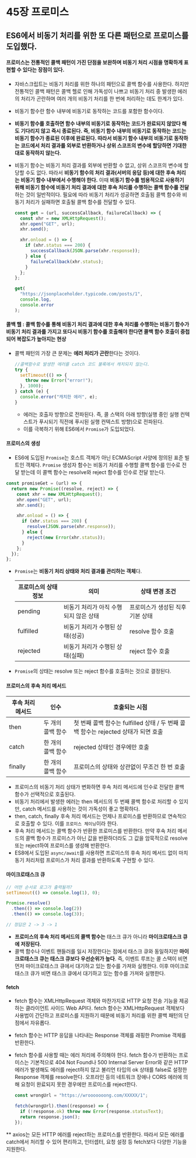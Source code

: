 # 45장 프로미스

## ES6에서 비동기 처리를 위한 또 다른 패턴으로 **프로미스**를 도입했다.

#### 프로미스는 전통적인 콜백 패턴이 가진 단점을 보완하며 비동기 처리 시점을 명확하게 표현할 수 있다는 장점이 있다.

- 자바스크립트는 비동기 처리를 위한 하나의 패턴으로 콜백 함수를 사용한다. 하지만 전통적인 콜백 패턴은 콜백 헬로 인해 가독성이 나쁘고 비동기 처리 중 발생한 에러의 처리가 곤란하며 여러 개의 비동기 처리를 한 번에 처리하는 데도 한계가 있다.
- 비동기 함수란 함수 내부에 비동기로 동작하는 코드를 포함한 함수이다.
- **비동기 함수를 호출하면 함수 내부의 비동기로 동작하는 코드가 완료되지 않았다 해도 기다리지 않고 즉시 종료된다. 즉, 비동기 함수 내부의 비동기로 동작하는 코드는 비동기 함수가 종료된 이후에 완료된다. 따라서 비동기 함수 내부의 비동기로 동작하는 코드에서 처리 결과를 외부로 반환하거나 상위 스코프의 변수에 할당하면 기대한 대로 동작하지 않는다.**
- 비동기 함수는 비동기 처리 결과를 외부에 반환할 수 없고, 상위 스코프의 변수에 할당할 수도 없다. 따라서 **비동기 함수의 처리 결과(서버의 응답 등)에 대한 후속 처리는 비동기 함수 내부에서 수행해야 한다.** 이때 **비동기 함수를 범용적으로 사용하기 위해 비동기 함수에 비동기 처리 결과에 대한 후속 처리를 수행하는 콜백 함수를 전달**하는 것이 일반적이다. 필요에 따라 비동기 처리가 성공하면 호출됨 콜백 함수와 비동기 처리가 실패하면 호출될 콜백 함수를 전달할 수 있다.

  ```javascript
  const get = (url, successCallback, failureCallback) => {
    const xhr = new XMLHttpRequest();
    xhr.open("GET", url);
    xhr.send();

    xhr.onload = () => {
      if (xhr.status === 200) {
        successCallback(JSON.parse(xhr.response));
      } else {
        failureCallback(xhr.status);
      }
    };
  };

  get(
    "https://jsonplaceholder.typicode.com/posts/1",
    console.log,
    console.error
  );
  ```

#### **콜백 헬** : 콜백 함수를 통해 비동기 처리 결과에 대한 후속 처리를 수행하는 비동기 함수가 비동기 처리 결과를 가지고 또다시 비동기 함수를 호출해야 한다면 콜백 함수 호출이 중첩되어 복잡도가 높아지는 현상

- 콜백 패턴의 가장 큰 문제는 **에러 처리가 곤란**한다는 것이다.

  ```jsx
  //콜백함수로 발생한 에러를 catch 코드 불록에서 캐치되지 않는다.
  try {
    setTimeout(() => {
      throw new Error("error!");
    }, 1000);
  } catch (e) {
    console.error("캐치한 에러", e);
  }
  ```

  - 에러는 호출자 방향으로 전파된다. 즉, 콜 스택의 아래 방향(실행 중인 실행 컨텍스트가 푸시되기 직전에 푸시된 실행 컨텍스트 방향)으로 전파된다.
  - 이를 극복하기 위해 ES6에서 `Promise`가 도입되었다.

#### **프로미스의 생성**

- ES6에 도입된 `Promise`는 호스트 객체가 아닌 ECMAScript 사양에 정의된 표준 빌트인 객체다. `Promise` 생성자 함수는 비동기 처리를 수행할 콜백 함수를 인수로 전달 받는데 이 콜백 함수는 resolve와 reject 함수를 인수로 전달 받는다.

```jsx
const promiseGet = (url) => {
  return new Promise((resolve, reject) => {
    const xhr = new XMLHttpRequest();
    xhr.open("GET", url);
    xhr.send();

    xhr.onload = () => {
      if (xhr.status === 200) {
        resolve(JSON.parse(xhr.response));
      } else {
        reject(new Error(xhr.status));
      }
    };
  });
};
```

- `Promise`는 **비동기 처리 상태와 처리 결과를 관리하는 객체**다.

  | 프로미스의 상태 정보 | 의미                                  | 상태 변경 조건                   |
  | -------------------- | ------------------------------------- | -------------------------------- |
  | pending              | 비동기 처리가 아직 수행되지 않은 상태 | 프로미스가 생성된 직후 기본 상태 |
  | fulfilled            | 비동기 처리가 수행된 상태(성공)       | resolve 함수 호출                |
  | rejected             | 비동기 처리가 수행된 상태(실패)       | reject 함수 호출                 |

- `Promise`의 상태는 resolve 또는 reject 함수를 호출하는 것으로 결정된다.

#### 프로미스의 후속 처리 메서드

| 후속 처리 메서드 | 인수              | 호출되는 시점                                                                      |
| ---------------- | ----------------- | ---------------------------------------------------------------------------------- |
| then             | 두 개의 콜백 함수 | 첫 번째 콜백 함수는 fulfilled 상태 / 두 번째 콜백 함수는 rejected 상태가 되면 호출 |
| catch            | 한 개의 콜백 함수 | rejected 상태인 경우에만 호출                                                      |
| finally          | 한 개의 콜백 함수 | 프로미스의 상태와 상관없이 무조건 한 번 호출                                       |

- 프로미스의 비동기 처리 상태가 변화하면 후속 처리 메서드에 인수로 전달한 콜백 함수가 선택적으로 호출된다.
- 비동기 처리에서 발생한 에러는 then 메서드의 두 번째 콜백 함수로 처리할 수 있지만, catch 메서드를 사용하는 것이 가독성이 좋고 명확하다.
- then, catch, finally 후속 처리 메서드는 언제나 프로미스를 반환하므로 연속적으로 호출할 수 있다. 이를 `프로미스 체이닝`이라 한다.
- 후속 처리 메서드는 콜백 함수가 반환한 프로미스를 반환한다. 만약 후속 처리 메서드의 콜백 함수가 프로미스가 아닌 값을 반환하더라도 그 값을 암묵적으로 resolve 또는 reject하여 프로미스를 생성해 반환한다.
- ES8에서 도입된 `async/await`를 사용하면 프로미스의 후속 처리 메서드 없이 마치 동기 처리처럼 프로미스가 처리 결과를 반환하도록 구현할 수 있다.

#### **마이크로태스크 큐**

```javascript
// 어떤 순서로 로그가 출력될까?
setTimeout(() => console.log(1), 0);

Promise.resolve()
  .then(() => console.log(2))
  .then(() => console.log(3));

// 정답은 2 -> 3 -> 1
```

- **프로미스의 후속 처리 메서드의 콜백 함수는** 태스크 큐가 아니라 **마이크로태스크 큐에 저장된다.**
- 콜백 함수나 이벤트 핸들러를 일시 저장한다는 점에서 태스크 큐와 동일하지만 **마이크로태스크 큐는 태스크 큐보다 우선순위가 높다**. 즉, 이벤트 루프는 콜 스택이 비면 먼저 마이크로태스크 큐에서 대기하고 있는 함수를 가져와 실행한다. 이후 마이크로태스크 큐가 비면 태스크 큐에서 대기하고 있는 함수를 가져와 실행한다.

#### **fetch**

- fetch 함수는 XMLHttpRequest 객체와 마찬가지로 HTTP 요청 전송 기능을 제공하는 클라이언트 사이드 Web API다. fetch 함수는 XMLHttpRequest 객체보다 사용법이 간단하고 프로미스를 지원하기 때문에 비동기 처리를 위한 콜백 패턴의 단점에서 자유롭다.
- fetch 함수는 HTTP 응답을 나타내는 Response 객체를 래핑한 Promise 객체를 반환한다.
- fetch 함수를 사용할 때는 에러 처리에 주의해야 한다. fetch 함수가 반환하는 프로미스는 기본적으로 404 Not Found나 500 Internal Server Error와 같은 HTTP 에러가 발생해도 에러를 reject하지 않고 불리언 타입의 ok 상태를 false로 설정한 Response 객체를 resolve한다. 오프라인 등의 네트워크 장애나 CORS 에러에 의해 요청이 완료되지 못한 경우에만 프로미스를 reject한다.

  ```javascript
  const wrongUrl = "https://wrooooooong.com/XXXXX/1";

  fetch(wrongUrl).then((response) => {
    if (!response.ok) throw new Error(response.statusText);
    return response.json();
  });
  ```

\*\* axios는 모든 HTTP 에러를 reject하는 프로미스를 반환한다. 따라서 모든 에러를 catch에서 처리할 수 있어 편리하고, 인터셉터, 요청 설정 등 fetch보다 다양한 기능을 지원한다.
